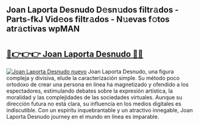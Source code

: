## Joan Laporta Desnudo D𝚎sn𝚞dos filtr𝚊dos - Parts-fkJ Vid𝚎os filtr𝚊dos - N𝚞evas f𝚘tos atr𝚊ctivas wpMAN

# <h2><a href="http://mb2wgz.tromn.icu/?c=Joan+Laporta+Desnudo">🔗👉👉👉 Joan Laporta Desnudo 🔗🔗</a></h2>

[![Joan Laporta Desnudo nuevo](https://i.imgur.com/pEAQMta.gif)](http://mb2wgz.tromn.icu/?c=Joan+Laporta+Desnudo)
Joan Laporta Desnudo, una figura compleja y divisiva, elude la caracterización simple. Su método poco ortodoxo de crear una persona en línea ha magnetizado y ofendido a los espectadores, estimulando debates sobre la expresión artística, la moralidad y las complejidades de las sociedades virtuales. Aunque su dirección futura no está clara, su influencia en los medios digitales es indiscutible. Con un espíritu inquebrantable y un atractivo innegable, Joan Laporta Desnudo journey en el mundo en línea es imparable.

